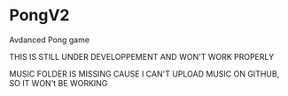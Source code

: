 # PongV2

Avdanced Pong game

THIS IS STILL UNDER DEVELOPPEMENT AND WON'T WORK PROPERLY

MUSIC FOLDER IS MISSING CAUSE I CAN'T UPLOAD MUSIC ON GITHUB, SO IT WON't BE WORKING
